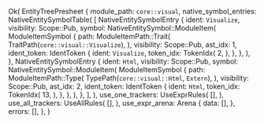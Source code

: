 Ok(
    EntityTreePresheet {
        module_path: `core::visual`,
        native_symbol_entries: NativeEntitySymbolTable(
            [
                NativeEntitySymbolEntry {
                    ident: `Visualize`,
                    visibility: Scope::Pub,
                    symbol: NativeEntitySymbol::ModuleItem(
                        ModuleItemSymbol {
                            path: ModuleItemPath::Trait(
                                TraitPath(`core::visual::Visualize`),
                            ),
                            visibility: Scope::Pub,
                            ast_idx: 1,
                            ident_token: IdentToken {
                                ident: `Visualize`,
                                token_idx: TokenIdx(
                                    2,
                                ),
                            },
                        },
                    ),
                },
                NativeEntitySymbolEntry {
                    ident: `Html`,
                    visibility: Scope::Pub,
                    symbol: NativeEntitySymbol::ModuleItem(
                        ModuleItemSymbol {
                            path: ModuleItemPath::Type(
                                TypePath(`core::visual::Html`, `Extern`),
                            ),
                            visibility: Scope::Pub,
                            ast_idx: 2,
                            ident_token: IdentToken {
                                ident: `Html`,
                                token_idx: TokenIdx(
                                    13,
                                ),
                            },
                        },
                    ),
                },
            ],
        ),
        use_one_trackers: UseExprRules(
            [],
        ),
        use_all_trackers: UseAllRules(
            [],
        ),
        use_expr_arena: Arena {
            data: [],
        },
        errors: [],
    },
)